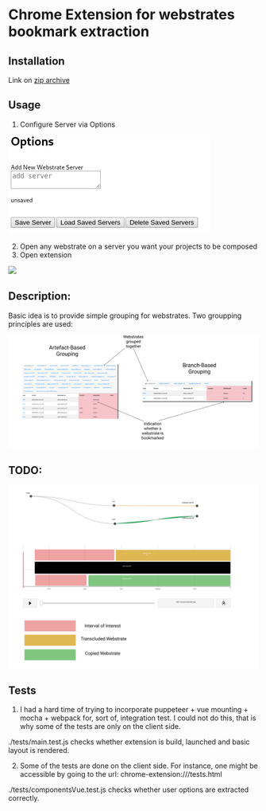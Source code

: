 # Chrome Extension for webstrates bookmark extraction

## Installation
Link on [zip archive](https://github.com/Stalkcomrade/webstrates-chrome-extension/raw/master/ext.zip)

## Usage
1) Configure Server via Options 

![](demo/options.png)

2) Open any webstrate on a server you want your projects to be composed
3) Open extension

![](demo/old.png)


## Description:   

Basic idea is to provide simple grouping for webstrates. Two groupping principles are used:

![](demo/overview-extension.png)

## TODO:

![](demo/transclusion-activity.png)


## Tests

1) I had a hard time of trying to incorporate puppeteer + vue mounting + mocha + webpack for, sort of, integration test. I could not do this, that is why some of the tests are only on the client side.  

./tests/main.test.js checks whether extension is build, launched and basic layout is rendered.  

2) Some of the tests are done on the client side. For instance, one might be accessible by going to the url:
chrome-extension://<extensionId>/tests.html

./tests/componentsVue.test.js checks whether user options are extracted correctly.




